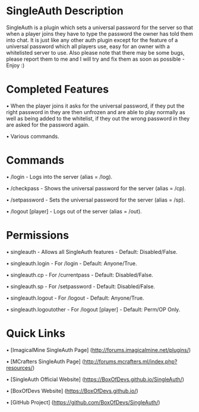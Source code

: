 SingleAuth Description
======================
SingleAuth is a plugin which sets a universal password for the server so that when a player joins they have to type the password the owner has told them into chat. It is just like any other auth plugin except for the feature of a universal password which all players use, easy for an owner with a whitelisted server to use. Also please note that there may be some bugs, please report them to me and I will try and fix them as soon as possible - Enjoy :)

Completed Features
===================
   • When the player joins it asks for the universal password, if they put the right password in they are then unfrozen and are able to play normally as well as being added to the whitelist, if they out the wrong password in they are asked for the password again.
   
   • Various commands.

Commands
=========
   • /login <password> - Logs into the server (alias = /log).

   • /checkpass - Shows the universal password for the server (alias = /cp).
   
   • /setpassword <password> - Sets the universal password for the server (alias = /sp).

   • /logout [player] - Logs out of the server (alias = /out).

Permissions
============
   • singleauth - Allows all SingleAuth features - Default: Disabled/False.

   • singleauth.login - For /login - Default: Anyone/True.
   
   • singleauth.cp - For /currentpass - Default: Disabled/False.
   
   • singleauth.sp - For /setpassword - Default: Disabled/False.

   • singleauth.logout - For /logout - Default: Anyone/True.
   
   • singleauth.logoutother - For /logout [player] - Default: Perm/OP Only.
   
Quick Links
============
   • [ImagicalMine SingleAuth Page] (http://forums.imagicalmine.net/plugins/)
   
   • [MCrafters SingleAuth Page] (http://forums.mcrafters.ml/index.php?resources/)

   • [SingleAuth Official Website] (https://BoxOfDevs.github.io/SingleAuth/)

   • [BoxOfDevs Website] (https://BoxOfDevs.github.io/)

   • [GitHub Project] (https://github.com/BoxOfDevs/SingleAuth/)
